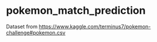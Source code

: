# pokemon_match_prediction
Dataset from https://www.kaggle.com/terminus7/pokemon-challenge#pokemon.csv
